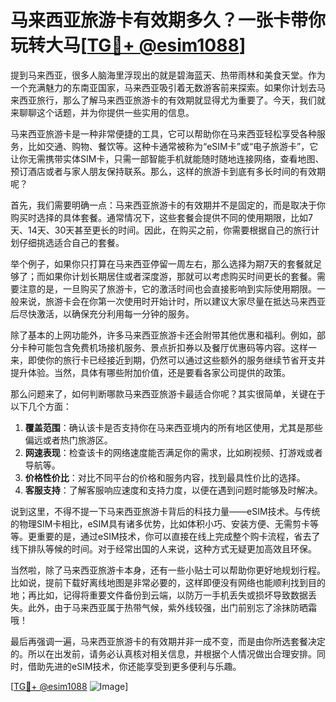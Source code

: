 # 马来西亚旅游卡有效期多久？一张卡带你玩转大马[[TG💪+ @esim1088](https://t.me/s/esim1088)]

提到马来西亚，很多人脑海里浮现出的就是碧海蓝天、热带雨林和美食天堂。作为一个充满魅力的东南亚国家，马来西亚吸引着无数游客前来探索。如果你计划去马来西亚旅行，那么了解马来西亚旅游卡的有效期就显得尤为重要了。今天，我们就来聊聊这个话题，并为你提供一些实用的信息。

马来西亚旅游卡是一种非常便捷的工具，它可以帮助你在马来西亚轻松享受各种服务，比如交通、购物、餐饮等。这种卡通常被称为“eSIM卡”或“电子旅游卡”，它让你无需携带实体SIM卡，只需一部智能手机就能随时随地连接网络，查看地图、预订酒店或者与家人朋友保持联系。那么，这样的旅游卡到底有多长时间的有效期呢？

首先，我们需要明确一点：马来西亚旅游卡的有效期并不是固定的，而是取决于你购买时选择的具体套餐。通常情况下，这些套餐会提供不同的使用期限，比如7天、14天、30天甚至更长的时间。因此，在购买之前，你需要根据自己的旅行计划仔细挑选适合自己的套餐。

举个例子，如果你只打算在马来西亚停留一周左右，那么选择为期7天的套餐就足够了；而如果你计划长期居住或者深度游，那就可以考虑购买时间更长的套餐。需要注意的是，一旦购买了旅游卡，它的激活时间也会直接影响到实际使用期限。一般来说，旅游卡会在你第一次使用时开始计时，所以建议大家尽量在抵达马来西亚后尽快激活，以确保充分利用每一分钟的服务。

除了基本的上网功能外，许多马来西亚旅游卡还会附带其他优惠和福利。例如，部分卡种可能包含免费机场接机服务、景点折扣券以及餐厅优惠码等内容。这样一来，即使你的旅行卡已经接近到期，仍然可以通过这些额外的服务继续节省开支并提升体验。当然，具体有哪些附加价值，还是要看各家公司提供的政策。

那么问题来了，如何判断哪款马来西亚旅游卡最适合你呢？其实很简单，关键在于以下几个方面：

1. **覆盖范围**：确认该卡是否支持你在马来西亚境内的所有地区使用，尤其是那些偏远或者热门旅游区。
2. **网速表现**：检查该卡的网络速度能否满足你的需求，比如刷视频、打游戏或者导航等。
3. **价格性价比**：对比不同平台的价格和服务内容，找到最具性价比的选择。
4. **客服支持**：了解客服响应速度和支持力度，以便在遇到问题时能够及时解决。

说到这里，不得不提一下马来西亚旅游卡背后的科技力量——eSIM技术。与传统的物理SIM卡相比，eSIM具有诸多优势，比如体积小巧、安装方便、无需剪卡等等。更重要的是，通过eSIM技术，你可以直接在线上完成整个购卡流程，省去了线下排队等候的时间。对于经常出国的人来说，这种方式无疑更加高效且环保。

当然啦，除了马来西亚旅游卡本身，还有一些小贴士可以帮助你更好地规划行程。比如说，提前下载好离线地图是非常必要的，这样即便没有网络也能顺利找到目的地；再比如，记得将重要文件备份到云端，以防万一手机丢失或损坏导致数据丢失。此外，由于马来西亚属于热带气候，紫外线较强，出门前别忘了涂抹防晒霜哦！

最后再强调一遍，马来西亚旅游卡的有效期并非一成不变，而是由你所选套餐决定的。所以在出发前，请务必认真核对相关信息，并根据个人情况做出合理安排。同时，借助先进的eSIM技术，你还能享受到更多便利与乐趣。

[[TG💪+ @esim1088](https://t.me/s/esim1088) ![Image](https://i.postimg.cc/4NQfJmqS/Snipaste-2025-05-13-00-14-12.png)]